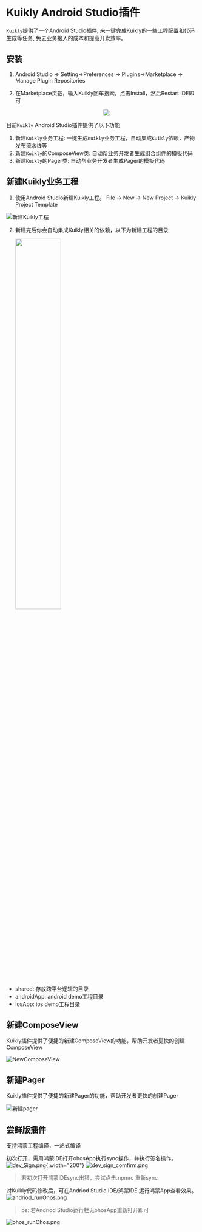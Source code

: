 # Kuikly Android Studio插件

``Kuikly``提供了一个Android Studio插件, 来一键完成Kuikly的一些工程配置和代码生成等任务, 免去业务接入的成本和提高开发效率。

## 安装

1. Android Studio -> Setting->Preferences -> Plugins->Marketplace -> Manage Plugin Repositories

2. 在Marketplace页签，输入Kuikly回车搜索，点击Install，然后Restart IDE即可

   <div align="center">
      <img src="../快速开始/img/plugin_load.png">
   </div>

目前``Kuikly`` Android Studio插件提供了以下功能

1. 新建``Kuikly``业务工程: 一键生成``Kuikly``业务工程，自动集成``Kuikly``依赖，产物发布流水线等
2. 新建``Kuikly``的ComposeView类: 自动帮业务开发者生成组合组件的模板代码
3. 新建``Kuikly``的Pager类: 自动帮业务开发者生成Pager的模板代码

## 新建Kuikly业务工程

1. 使用Android Studio新建Kuikly工程。 File -> New -> New Project -> Kuikly Project Template

![新建Kuikly工程](../快速开始/img/new_kuikly_project.png)

2. 新建完后你会自动集成Kuikly相关的依赖，以下为新建工程的目录

   <div>
      <img src="./img/kuikly_project_struct.png" style="width: 50%">
   </div>
* shared: 存放跨平台逻辑的目录
* androidApp: android demo工程目录
* iosApp: ios demo工程目录

## 新建ComposeView

Kuikly插件提供了便捷的新建ComposeView的功能，帮助开发者更快的创建ComposeView

![NewComposeView](./img/new_compose_view.png)

## 新建Pager

Kuikly插件提供了便捷的新建Pager的功能，帮助开发者更快的创建Pager

![新建pager](./img/new_pager.png)



## 尝鲜版插件
支持鸿蒙工程编译，一站式编译

初次打开，需用鸿蒙IDE打开ohosApp执行sync操作，并执行签名操作。
![dev_Sign.png](./img/dev_Sign.png){:width="200"}
![dev_sign_comfirm.png](./img/dev_sign_comfirm.png)
>若初次打开鸿蒙IDEsync出错，尝试点击.npmrc 重新sync

对Kuikly代码修改后，可在Andriod Studio IDE/鸿蒙IDE 运行鸿蒙App查看效果。
![andriod_runOhos.png](./img/andriod_runOhos.png)
>ps: 若Andriod Studio运行栏无ohosApp重新打开即可

![ohos_runOhos.png](./img/ohos_runOhos.png)